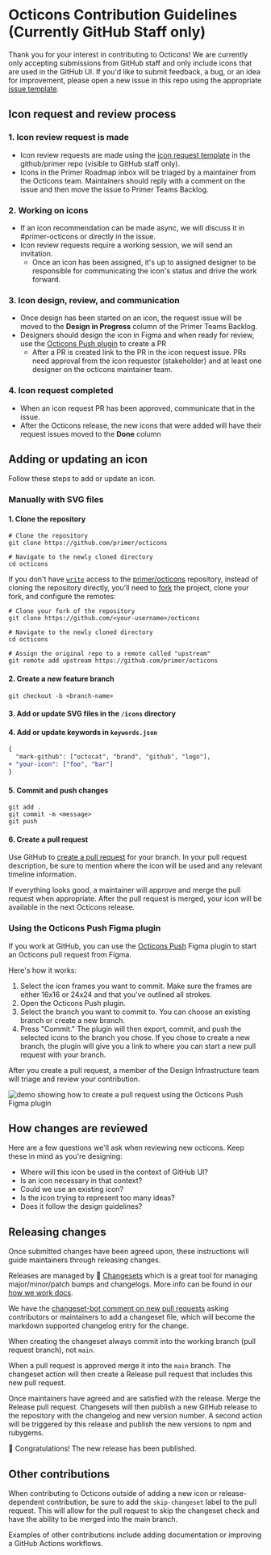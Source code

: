 # Octicons Contribution Guidelines (Currently GitHub Staff only)

Thank you for your interest in contributing to Octicons! We are currently only accepting submissions from GitHub staff and only include icons that are used in the GitHub UI. If you'd like to submit feedback, a bug, or an idea for improvement, please open a new issue in this repo using the appropriate [issue template](https://github.com/primer/octicons/issues/new/choose).

## Icon request and review process

### 1. Icon review request is made

- Icon review requests are made using the [icon request template](https://github.com/github/primer/issues/new?assignees=&labels=octicon%2C+request%2C+needs+triage&template=02-icon-request.md&title=%5BIcon+request%5D+) in the github/primer repo (visible to GitHub staff only).
- Icons in the Primer Roadmap inbox will be triaged by a maintainer from the Octicons team. Maintainers should reply with a comment on the issue and then move the issue to Primer Teams Backlog.

### 2. Working on icons

- If an icon recommendation can be made async, we will discuss it in #primer-octicons or directly in the issue.
- Icon review requests require a working session, we will send an invitation. 
  - Once an icon has been assigned, it's up to assigned designer to be responsible for communicating the icon's status and drive the work forward.

### 3. Icon design, review, and communication

- Once design has been started on an icon, the request issue will be moved to the **Design in Progress** column of the Primer Teams Backlog.
- Designers should design the icon in Figma and when ready for review, use the [Octicons Push plugin](https://www.figma.com/community/plugin/825432045044458754/Octicons-Push) to create a PR
  - After a PR is created link to the PR in the icon request issue. PRs need approval from the icon requestor (stakeholder) and at least one designer on the octicons maintainer team.

### 4. Icon request completed
- When an icon request PR has been approved, communicate that in the issue.
- After the Octicons release, the new icons that were added will have their request issues moved to the **Done** column


## Adding or updating an icon

Follow these steps to add or update an icon.

### Manually with SVG files

#### 1. Clone the repository

```shell
# Clone the repository
git clone https://github.com/primer/octicons

# Navigate to the newly cloned directory
cd octicons
```

If you don't have [`write`](https://help.github.com/en/github/getting-started-with-github/access-permissions-on-github) access to the [primer/octicons](https://github.com/primer/octicons) repository, instead of cloning the repository directly, you'll need to [fork](http://help.github.com/fork-a-repo/) the project, clone your fork, and configure the remotes:

```shell
# Clone your fork of the repository
git clone https://github.com/<your-username>/octicons

# Navigate to the newly cloned directory
cd octicons

# Assign the original repo to a remote called "upstream"
git remote add upstream https://github.com/primer/octicons
```

#### 2. Create a new feature branch

```shell
git checkout -b <branch-name>
```

#### 3. Add or update SVG files in the `/icons` directory

#### 4. Add or update keywords in `keywords.json`

```diff
{
  "mark-github": ["octocat", "brand", "github", "logo"],
+ "your-icon": ["foo", "bar"]
}
```

#### 5. Commit and push changes

```shell
git add .
git commit -m <message>
git push
```

#### 6. Create a pull request

Use GitHub to [create a pull request](https://help.github.com/en/desktop/contributing-to-projects/creating-a-pull-request) for your branch. In your pull request description, be sure to mention where the icon will be used and any relevant timeline information.

If everything looks good, a maintainer will approve and merge the pull request when appropriate. After the pull request is merged, your icon will be available in the next Octicons release.

### Using the Octicons Push Figma plugin

If you work at GitHub, you can use the [Octicons Push](https://www.figma.com/community/plugin/825432045044458754/Octicons-Push) Figma plugin to start an Octicons pull request from Figma.

Here's how it works:

1. Select the icon frames you want to commit. Make sure the frames are either 16x16 or 24x24 and that you've outlined all strokes.
2. Open the Octicons Push plugin.
3. Select the branch you want to commit to. You can choose an existing branch or create a new branch.
4. Press "Commit." The plugin will then export, commit, and push the selected icons to the branch you chose. If you chose to create a new branch, the plugin will give you a link to where you can start a new pull request with your branch.

After you create a pull request, a member of the Design Infrastructure team will triage and review your contribution.

![demo showing how to create a pull request using the Octicons Push Figma plugin](https://user-images.githubusercontent.com/4608155/77948730-b1a24600-727a-11ea-9c39-040be9a12963.gif)

## How changes are reviewed

Here are a few questions we'll ask when reviewing new octicons. Keep these in mind as you're designing:

- Where will this icon be used in the context of GitHub UI?
- Is an icon necessary in that context?
- Could we use an existing icon?
- Is the icon trying to represent too many ideas?
- Does it follow the design guidelines?

## Releasing changes

Once submitted changes have been agreed upon, these instructions will guide maintainers through releasing changes.

Releases are managed by 🦋 [Changesets](https://github.com/atlassian/changesets#documentation) which is a great tool for managing major/minor/patch bumps and changelogs. More info can be found in our [how we work docs](https://github.com/github/design-infrastructure/blob/main/how-we-work/engineering/changesets.md#using-changesets-to-prepare-and-publish-a-release).

We have the [changeset-bot comment on new pull requests](https://github.com/changesets/bot#readme) asking contributors or maintainers to add a changeset file, which will become the markdown supported changelog entry for the change.

When creating the changeset always commit into the working branch (pull request branch), not `main`.

When a pull request is approved merge it into the `main` branch. The changeset action will then create a Release pull request that includes this new pull request.

Once maintainers have agreed and are satisfied with the release. Merge the Release pull request. Changesets will then publish a new GitHub release to the repository with the changelog and new version number. A second action will be triggered by this release and publish the new versions to npm and rubygems.

🎉 Congratulations! The new release has been published.

## Other contributions

When contributing to Octicons outside of adding a new icon or release-dependent contribution, be sure to add the `skip-changeset` label to the pull request. This will allow for the pull request to skip the changeset check and have the ability to be merged into the main branch. 

Examples of other contributions include adding documentation or improving a GitHub Actions workflows.

